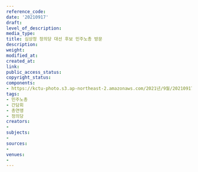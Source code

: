 ```yaml
---
reference_code: 
date: '20210917'
draft: 
level_of_description: 
media_type: 
title: 심상정 정의당 대선 후보 민주노총 방문
description: 
weight: 
modified_at: 
created_at: 
link: 
public_access_status: 
copyright_status: 
components:
- https://kctu-photo.s3.ap-northeast-2.amazonaws.com/2021년/9월/20210917-심상정+정의당+대선+후보+민주노총+방문_민주노총_간담회_총연맹_정의당/_1D25674.jpg
tags:
- 민주노총
- 간담회
- 총연맹
- 정의당
creators:
- 
subjects:
- 
sources:
- 
venues:
- 
---
```

